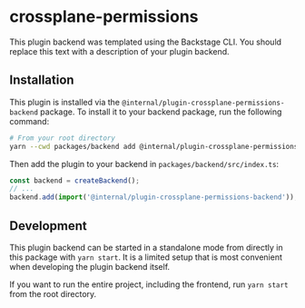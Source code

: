 # crossplane-permissions

This plugin backend was templated using the Backstage CLI. You should replace this text with a description of your plugin backend.

## Installation

This plugin is installed via the `@internal/plugin-crossplane-permissions-backend` package. To install it to your backend package, run the following command:

```bash
# From your root directory
yarn --cwd packages/backend add @internal/plugin-crossplane-permissions-backend
```

Then add the plugin to your backend in `packages/backend/src/index.ts`:

```ts
const backend = createBackend();
// ...
backend.add(import('@internal/plugin-crossplane-permissions-backend'));
```

## Development

This plugin backend can be started in a standalone mode from directly in this
package with `yarn start`. It is a limited setup that is most convenient when
developing the plugin backend itself.

If you want to run the entire project, including the frontend, run `yarn start` from the root directory.
